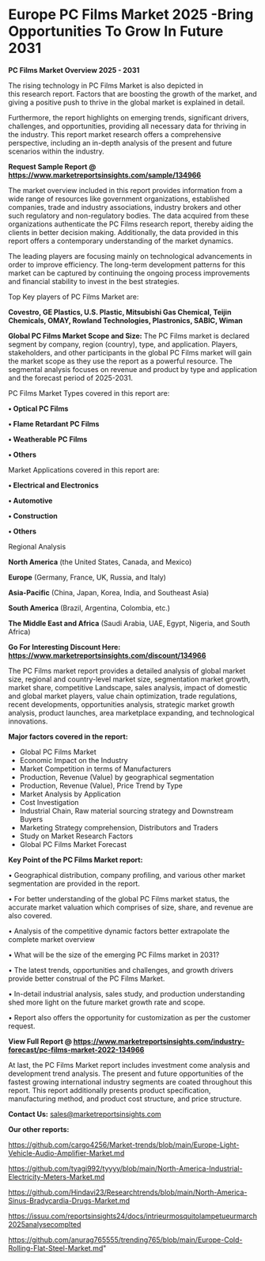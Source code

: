  # Europe PC Films Market 2025 -Bring Opportunities To Grow In Future 2031

<Strong> PC Films Market Overview 2025 - 2031</strong>

The rising technology in PC Films Market is also depicted in this research report. Factors that are boosting the growth of the market, and giving a positive push to thrive in the global market is explained in detail.

Furthermore, the report highlights on emerging trends, significant drivers, challenges, and opportunities, providing all necessary data for thriving in the industry. This report market research offers a comprehensive perspective, including an in-depth analysis of the present and future scenarios within the industry.

<strong>Request Sample Report @ <a href=https://www.marketreportsinsights.com/sample/134966>https://www.marketreportsinsights.com/sample/134966</a></strong>

The market overview included in this report provides information from a wide range of resources like government organizations, established companies, trade and industry associations, industry brokers and other such regulatory and non-regulatory bodies. The data acquired from these organizations authenticate the PC Films research report, thereby aiding the clients in better decision making. Additionally, the data provided in this report offers a contemporary understanding of the market dynamics.

The leading players are focusing mainly on technological advancements in order to improve efficiency. The long-term development patterns for this market can be captured by continuing the ongoing process improvements and financial stability to invest in the best strategies.

Top Key players of PC Films Market are:

<strong>Covestro, GE Plastics, U.S. Plastic, Mitsubishi Gas Chemical, Teijin Chemicals, OMAY, Rowland Technologies, Plastronics, SABIC, Wiman</strong>

<strong><b>Global PC Films Market Scope and Size:</b></strong>
The PC Films market is declared segment by company, region (country), type, and application. Players, stakeholders, and other participants in the global PC Films market will gain the market scope as they use the report as a powerful resource. The segmental analysis focuses on revenue and product by type and application and the forecast period of 2025-2031.

PC Films Market Types covered in this report are:

<strong>• Optical PC Films

• Flame Retardant PC Films

• Weatherable PC Films

• Others</strong>

Market Applications covered in this report are:

<strong>• Electrical and Electronics

• Automotive

• Construction

• Others</strong> 

Regional Analysis

<strong>North America</strong> (the United States, Canada, and Mexico)

<strong>Europe</strong> (Germany, France, UK, Russia, and Italy)

<strong>Asia-Pacific</strong> (China, Japan, Korea, India, and Southeast Asia)

<strong>South America</strong> (Brazil, Argentina, Colombia, etc.)

<strong>The Middle East and Africa</strong> (Saudi Arabia, UAE, Egypt, Nigeria, and South Africa)

<strong>Go For Interesting Discount Here: <a href=https://www.marketreportsinsights.com/discount/134966>https://www.marketreportsinsights.com/discount/134966</a></strong>

The PC Films market report provides a detailed analysis of global market size, regional and country-level market size, segmentation market growth, market share, competitive Landscape, sales analysis, impact of domestic and global market players, value chain optimization, trade regulations, recent developments, opportunities analysis, strategic market growth analysis, product launches, area marketplace expanding, and technological innovations.

<strong><b>Major factors covered in the report:</b></strong>
<ul>
  <li>Global PC Films Market </li>
  <li>Economic Impact on the Industry</li>
  <li>Market Competition in terms of Manufacturers</li>
  <li>Production, Revenue (Value) by geographical segmentation</li>
  <li>Production, Revenue (Value), Price Trend by Type</li>
  <li>Market Analysis by Application</li>
  <li>Cost Investigation</li>
  <li>Industrial Chain, Raw material sourcing strategy and Downstream Buyers</li>
  <li>Marketing Strategy comprehension, Distributors and Traders</li>
  <li>Study on Market Research Factors</li>
  <li>Global PC Films Market Forecast</li>
</ul>

<strong><b>Key Point of the PC Films Market report:</b></strong>

• Geographical distribution, company profiling, and various other market segmentation are provided in the report.

• For better understanding of the global PC Films market status, the accurate market valuation which comprises of size, share, and revenue are also covered.

• Analysis of the competitive dynamic factors better extrapolate the complete market overview

• What will be the size of the emerging PC Films market in 2031?

• The latest trends, opportunities and challenges, and growth drivers provide better construal of the PC Films Market.

• In-detail industrial analysis, sales study, and production understanding shed more light on the future market growth rate and scope.

• Report also offers the opportunity for customization as per the customer request.

<strong><b>View Full Report @ <a href=https://www.marketreportsinsights.com/industry-forecast/pc-films-market-2022-134966>https://www.marketreportsinsights.com/industry-forecast/pc-films-market-2022-134966</a></b></strong>


At last, the PC Films Market report includes investment come analysis and development trend analysis. The present and future opportunities of the fastest growing international industry segments are coated throughout this report. This report additionally presents product specification, manufacturing method, and product cost structure, and price structure.

<strong>Contact Us:</strong>
sales@marketreportsinsights.com

<strong>Our other reports:</strong>

<a href=https://github.com/cargo4256/Market-trends/blob/main/Europe-Light-Vehicle-Audio-Amplifier-Market.md>https://github.com/cargo4256/Market-trends/blob/main/Europe-Light-Vehicle-Audio-Amplifier-Market.md</a>

<a href=https://github.com/tyagi992/tyyyy/blob/main/North-America-Industrial-Electricity-Meters-Market.md>https://github.com/tyagi992/tyyyy/blob/main/North-America-Industrial-Electricity-Meters-Market.md</a>

<a href=https://github.com/Hindavi23/Researchtrends/blob/main/North-America-Sinus-Bradycardia-Drugs-Market.md>https://github.com/Hindavi23/Researchtrends/blob/main/North-America-Sinus-Bradycardia-Drugs-Market.md</a>

<a href=https://issuu.com/reportsinsights24/docs/intrieurmosquitolampetueurmarch2025analysecomplted>https://issuu.com/reportsinsights24/docs/intrieurmosquitolampetueurmarch2025analysecomplted</a>

<a href=https://github.com/anurag765555/trending765/blob/main/Europe-Cold-Rolling-Flat-Steel-Market.md>https://github.com/anurag765555/trending765/blob/main/Europe-Cold-Rolling-Flat-Steel-Market.md</a>"
